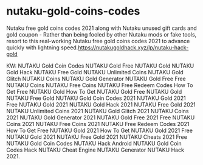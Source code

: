 # nutaku-gold-coins-codes
Nutaku free gold coins codes 2021 along with Nutaku unused gift cards and gold coupon - Rather than being fooled by other Nutaku mods or fake tools, resort to this real-working Nutaku free gold coins codes 2021 to advance quickly with lightning speed.https://nutakugoldhack.xyz/lp/nutaku-hack-gold
<p>
KW: NUTAKU Gold Coin Codes NUTAKU Gold Free NUTAKU Gold NUTAKU Gold Hack NUTAKU Free Gold NUTAKU Unlimited Coins NUTAKU Gold Glitch NUTAKU Coins NUTAKU Gold Generator NUTAKU Gold Free Free NUTAKU Coins NUTAKU Free Coins NUTAKU Free Redeem Codes How To Get Free NUTAKU Gold How To Get NUTAKU Gold Free NUTAKU Gold NUTAKU Free Gold NUTAKU Gold Coin Codes 2021 NUTAKU Gold 2021 Free NUTAKU Gold 2021 NUTAKU Gold Hack 2021 NUTAKU Free Gold 2021 NUTAKU Unlimited Coins 2021 NUTAKU Gold Glitch 2021 NUTAKU Coins 2021 NUTAKU Gold Generator 2021 NUTAKU Gold Free 2021 Free NUTAKU Coins 2021 NUTAKU Free Coins 2021 NUTAKU Free Redeem Codes 2021 How To Get Free NUTAKU Gold 2021 How To Get NUTAKU Gold 2021 Free NUTAKU Gold 2021 NUTAKU Free Gold 2021 NUTAKU Cheats 2021 Free NUTAKU Gold Coin Codes NUTAKU Hack Android NUTAKU Gold Coin Codes Hack NUTAKU Cheat Engine NUTAKU Generator NUTAKU Hack 2021.
  </p>
